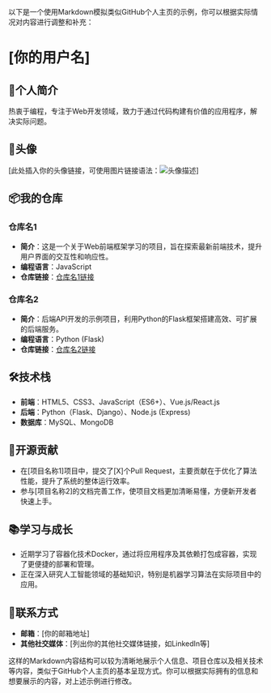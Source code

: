 以下是一个使用Markdown模拟类似GitHub个人主页的示例，你可以根据实际情况对内容进行调整和补充：

# [你的用户名]

## 👤个人简介
热衷于编程，专注于Web开发领域，致力于通过代码构建有价值的应用程序，解决实际问题。

## 📸头像
[此处插入你的头像链接，可使用图片链接语法：![头像描述](头像链接)]

## 📦我的仓库
### 仓库名1
- **简介**：这是一个关于Web前端框架学习的项目，旨在探索最新前端技术，提升用户界面的交互性和响应性。
- **编程语言**：JavaScript
- **仓库链接**：[仓库名1链接](仓库1的实际链接)

### 仓库名2
- **简介**：后端API开发的示例项目，利用Python的Flask框架搭建高效、可扩展的后端服务。
- **编程语言**：Python (Flask)
- **仓库链接**：[仓库名2链接](仓库2的实际链接)

## 🛠️技术栈
- **前端**：HTML5、CSS3、JavaScript（ES6+）、Vue.js/React.js
- **后端**：Python（Flask、Django）、Node.js (Express)
- **数据库**：MySQL、MongoDB

## 🌟开源贡献
- 在[项目名称1]项目中，提交了[X]个Pull Request，主要贡献在于优化了算法性能，提升了系统的整体运行效率。
- 参与[项目名称2]的文档完善工作，使项目文档更加清晰易懂，方便新开发者快速上手。

## 📚学习与成长
- 近期学习了容器化技术Docker，通过将应用程序及其依赖打包成容器，实现了更便捷的部署和管理。
- 正在深入研究人工智能领域的基础知识，特别是机器学习算法在实际项目中的应用。

## 🤝联系方式
- **邮箱**：[你的邮箱地址]
- **其他社交媒体**：[列出你的其他社交媒体链接，如LinkedIn等]

这样的Markdown内容结构可以较为清晰地展示个人信息、项目仓库以及相关技术等内容，类似于GitHub个人主页的基本呈现方式。你可以根据实际拥有的信息和想要展示的内容，对上述示例进行修改。 
